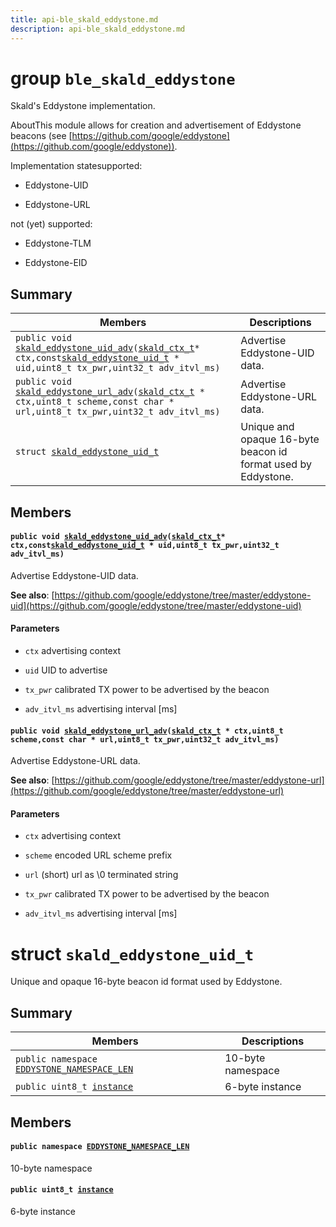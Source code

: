 ```yaml
---
title: api-ble_skald_eddystone.md
description: api-ble_skald_eddystone.md
---
```

# group `ble_skald_eddystone` 

Skald's Eddystone implementation.

AboutThis module allows for creation and advertisement of Eddystone beacons (see [https://github.com/google/eddystone](https://github.com/google/eddystone)).

Implementation statesupported:

* Eddystone-UID

* Eddystone-URL

not (yet) supported:

* Eddystone-TLM

* Eddystone-EID

## Summary

 Members                        | Descriptions                                
--------------------------------|---------------------------------------------
`public void `[`skald_eddystone_uid_adv`](#group__ble__skald__eddystone_1gabf4238f875178cda721578403013d71a)`(`[`skald_ctx_t`](./doc/starlight-docs/src/content/docs/apidoc/api-ble_skald.md#structskald__ctx__t)` * ctx,const `[`skald_eddystone_uid_t`](./doc/starlight-docs/src/content/docs/apidoc/api-ble_skald_eddystone.md#structskald__eddystone__uid__t)` * uid,uint8_t tx_pwr,uint32_t adv_itvl_ms)`            | Advertise Eddystone-UID data.
`public void `[`skald_eddystone_url_adv`](#group__ble__skald__eddystone_1ga2219f6df4ef926419e083177dae55ba8)`(`[`skald_ctx_t`](./doc/starlight-docs/src/content/docs/apidoc/api-ble_skald.md#structskald__ctx__t)` * ctx,uint8_t scheme,const char * url,uint8_t tx_pwr,uint32_t adv_itvl_ms)`            | Advertise Eddystone-URL data.
`struct `[`skald_eddystone_uid_t`](#structskald__eddystone__uid__t) | Unique and opaque 16-byte beacon id format used by Eddystone.

## Members

#### `public void `[`skald_eddystone_uid_adv`](#group__ble__skald__eddystone_1gabf4238f875178cda721578403013d71a)`(`[`skald_ctx_t`](./doc/starlight-docs/src/content/docs/apidoc/api-ble_skald.md#structskald__ctx__t)` * ctx,const `[`skald_eddystone_uid_t`](./doc/starlight-docs/src/content/docs/apidoc/api-ble_skald_eddystone.md#structskald__eddystone__uid__t)` * uid,uint8_t tx_pwr,uint32_t adv_itvl_ms)` 

Advertise Eddystone-UID data.

**See also**: [https://github.com/google/eddystone/tree/master/eddystone-uid](https://github.com/google/eddystone/tree/master/eddystone-uid)

#### Parameters
* `ctx` advertising context 

* `uid` UID to advertise 

* `tx_pwr` calibrated TX power to be advertised by the beacon 

* `adv_itvl_ms` advertising interval [ms]

#### `public void `[`skald_eddystone_url_adv`](#group__ble__skald__eddystone_1ga2219f6df4ef926419e083177dae55ba8)`(`[`skald_ctx_t`](./doc/starlight-docs/src/content/docs/apidoc/api-ble_skald.md#structskald__ctx__t)` * ctx,uint8_t scheme,const char * url,uint8_t tx_pwr,uint32_t adv_itvl_ms)` 

Advertise Eddystone-URL data.

**See also**: [https://github.com/google/eddystone/tree/master/eddystone-url](https://github.com/google/eddystone/tree/master/eddystone-url)

#### Parameters
* `ctx` advertising context 

* `scheme` encoded URL scheme prefix 

* `url` (short) url as \0 terminated string 

* `tx_pwr` calibrated TX power to be advertised by the beacon 

* `adv_itvl_ms` advertising interval [ms]

# struct `skald_eddystone_uid_t` 

Unique and opaque 16-byte beacon id format used by Eddystone.

## Summary

 Members                        | Descriptions                                
--------------------------------|---------------------------------------------
`public namespace `[`EDDYSTONE_NAMESPACE_LEN`](#structskald__eddystone__uid__t_1ad3c77c70e2202e82a432fe3b421d3af2) | 10-byte namespace
`public uint8_t `[`instance`](#structskald__eddystone__uid__t_1a790cf78f08b9f25c166c9c481b833b55) | 6-byte instance

## Members

#### `public namespace `[`EDDYSTONE_NAMESPACE_LEN`](#structskald__eddystone__uid__t_1ad3c77c70e2202e82a432fe3b421d3af2) 

10-byte namespace

#### `public uint8_t `[`instance`](#structskald__eddystone__uid__t_1a790cf78f08b9f25c166c9c481b833b55) 

6-byte instance

